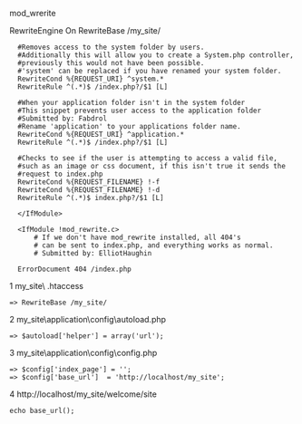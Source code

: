 mod_wrerite
  
  <IfModule mod_rewrite.c>
      RewriteEngine On
      RewriteBase /my_site/
  
      #Removes access to the system folder by users.
      #Additionally this will allow you to create a System.php controller,
      #previously this would not have been possible.
      #'system' can be replaced if you have renamed your system folder.
      RewriteCond %{REQUEST_URI} ^system.*
      RewriteRule ^(.*)$ /index.php?/$1 [L]
      
      #When your application folder isn't in the system folder
      #This snippet prevents user access to the application folder
      #Submitted by: Fabdrol
      #Rename 'application' to your applications folder name.
      RewriteCond %{REQUEST_URI} ^application.*
      RewriteRule ^(.*)$ /index.php?/$1 [L]
  
      #Checks to see if the user is attempting to access a valid file,
      #such as an image or css document, if this isn't true it sends the
      #request to index.php
      RewriteCond %{REQUEST_FILENAME} !-f
      RewriteCond %{REQUEST_FILENAME} !-d
      RewriteRule ^(.*)$ index.php?/$1 [L]
      
      </IfModule>
  
      <IfModule !mod_rewrite.c>
          # If we don't have mod_rewrite installed, all 404's
          # can be sent to index.php, and everything works as normal.
          # Submitted by: ElliotHaughin
  
      ErrorDocument 404 /index.php
  </IfModule> 
  
1 my_site\ .htaccess

	=> RewriteBase /my_site/

2 my_site\application\config\autoload.php

	=> $autoload['helper'] = array('url'); 

3 my_site\application\config\config.php 

	=> $config['index_page'] = ''; 
	=> $config['base_url']	= 'http://localhost/my_site'; 

4 http://localhost/my_site/welcome/site

	echo base_url(); 
